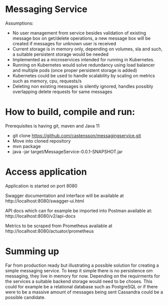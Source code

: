 # Messaging Service

Assumptions:
* No user management from service besides validation of existing message box on get/delete operations, a new message box will be created if messages for unknown user is received
* Current storage is in memory only, depending on volumes, sla and such, a suitable persistent storage would be needed
* Implemented as a microservices intended for running in Kubernetes. 
* Running on Kubernetes would solve redundancy using load balancer and multiple pods (once proper persistent storage is added)
* Kubernetes could be used to handle scalability by scaling on metrics such as memory, cpu, requests/s
* Deleting non existing messages is silently ignored, handles possibly overlapping delete requests for same messages 

# How to build, compile and run:
Prerequisites is having git, maven and Java 11

* git clone https://github.com/castensson/messagingservice.git
* Move into cloned repository
* mvn package
* java -jar target/MessageService-0.0.1-SNAPSHOT.jar

# Access application
Application is started on port 8080

Swagger documentation and interface will be available at
http://localhost:8080/swagger-ui.html

API docs which can for example be imported into Postman available at:
http://localhost:8080/v2/api-docs

Metrics to be scraped from Prometheus available at
http://localhost:8080/actuator/prometheus

# Summing up
Far from production ready but illustrating a possible solution for creating a simple messaging service. To keep it simple there is no persistence om messaging, they live in memory for now. Depending on the requirments for the services a suitable backend storage would need to be choses. This could for example be a relational database such as PostgreSQL or if there were to be a massive amount of messages being sent Cassandra could be a possible candidate. 



